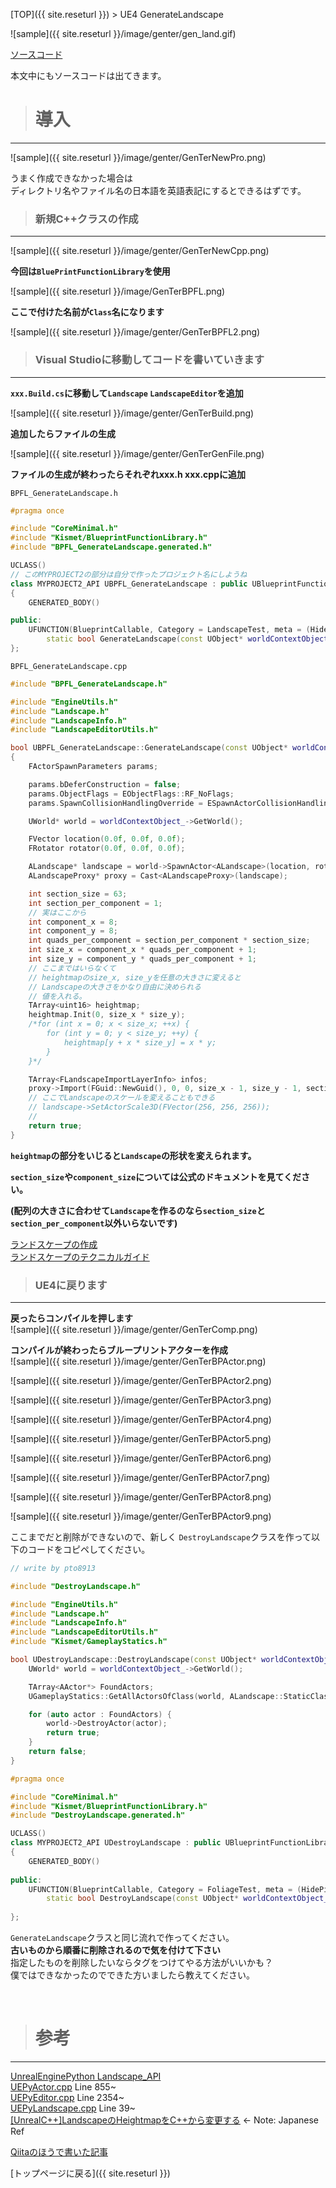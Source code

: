 [TOP]({{ site.reseturl }}) > UE4 GenerateLandscape

![sample]({{ site.reseturl }}/image/genter/gen_land.gif)

[ソースコード](https://github.com/pto8913/UE4_memo/tree/master/GenerateLandscapeFromCpp)

本文中にもソースコードは出てきます。<br>

> # 導入

---

![sample]({{ site.reseturl }}/image/genter/GenTerNewPro.png)

うまく作成できなかった場合は<br>
ディレクトリ名やファイル名の日本語を英語表記にするとできるはずです。<br>

> ### 新規C++クラスの作成

---

![sample]({{ site.reseturl }}/image/genter/GenTerNewCpp.png)

**今回は`BluePrintFunctionLibrary`を使用** <br>

![sample]({{ site.reseturl }}/image/GenTerBPFL.png)

**ここで付けた名前が`Class`名になります**<br>

![sample]({{ site.reseturl }}/image/genter/GenTerBPFL2.png)

> ### Visual Studioに移動してコードを書いていきます

---

**`xxx.Build.cs`に移動して`Landscape` `LandscapeEditor`を追加**<br>

![sample]({{ site.reseturl }}/image/genter/GenTerBuild.png)

**追加したらファイルの生成**<br>

![sample]({{ site.reseturl }}/image/genter/GenTerGenFile.png)

**ファイルの生成が終わったらそれぞれxxx.h xxx.cppに追加**<br>

`BPFL_GenerateLandscape.h`

```cpp
#pragma once

#include "CoreMinimal.h"
#include "Kismet/BlueprintFunctionLibrary.h"
#include "BPFL_GenerateLandscape.generated.h"

UCLASS()
// このMYPROJECT2の部分は自分で作ったプロジェクト名にしようね
class MYPROJECT2_API UBPFL_GenerateLandscape : public UBlueprintFunctionLibrary
{
    GENERATED_BODY()

public:
    UFUNCTION(BlueprintCallable, Category = LandscapeTest, meta = (HidePin = "worldContextObject_", DefaultToSelf = "worldContextObject_"))
        static bool GenerateLandscape(const UObject* worldContextObject_);
};
```

`BPFL_GenerateLandscape.cpp`

```cpp
#include "BPFL_GenerateLandscape.h"

#include "EngineUtils.h"
#include "Landscape.h"
#include "LandscapeInfo.h"
#include "LandscapeEditorUtils.h"

bool UBPFL_GenerateLandscape::GenerateLandscape(const UObject* worldContextObject_)
{
    FActorSpawnParameters params;

    params.bDeferConstruction = false;
    params.ObjectFlags = EObjectFlags::RF_NoFlags;
    params.SpawnCollisionHandlingOverride = ESpawnActorCollisionHandlingMethod::AlwaysSpawn;

    UWorld* world = worldContextObject_->GetWorld();

    FVector location(0.0f, 0.0f, 0.0f);
    FRotator rotator(0.0f, 0.0f, 0.0f);

    ALandscape* landscape = world->SpawnActor<ALandscape>(location, rotator, params);
    ALandscapeProxy* proxy = Cast<ALandscapeProxy>(landscape);

    int section_size = 63;
    int section_per_component = 1;
    // 実はここから
    int component_x = 8;
    int component_y = 8;
    int quads_per_component = section_per_component * section_size;
    int size_x = component_x * quads_per_component + 1;
    int size_y = component_y * quads_per_component + 1;
    // ここまではいらなくて
    // heightmapのsize_x, size_yを任意の大きさに変えると
    // Landscapeの大きさをかなり自由に決められる
    // 値を入れる。
    TArray<uint16> heightmap;
    heightmap.Init(0, size_x * size_y);
    /*for (int x = 0; x < size_x; ++x) {
        for (int y = 0; y < size_y; ++y) {
            heightmap[y + x * size_y] = x * y;
        }
    }*/

    TArray<FLandscapeImportLayerInfo> infos;
    proxy->Import(FGuid::NewGuid(), 0, 0, size_x - 1, size_y - 1, section_per_component, section_size, heightmap.GetData(), nullptr, infos, ELandscapeImportAlphamapType::Additive);
    // ここでLandscapeのスケールを変えることもできる
    // landscape->SetActorScale3D(FVector(256, 256, 256));
    // 
    return true;
}
```

**`heightmap`の部分をいじると`Landscape`の形状を変えられます。** <br>

**`section_size`や`component_size`については公式のドキュメントを見てください。**<br>

**(配列の大きさに合わせて`Landscape`を作るのなら`section_size`と`section_per_component`以外いらないです)**<br>

[ランドスケープの作成](https://docs.unrealengine.com/ja/Engine/Landscape/Creation/index.html)<br>
[ランドスケープのテクニカルガイド](https://docs.unrealengine.com/ja/Engine/Landscape/TechnicalGuide/index.html)<br>

> ### UE4に戻ります

---

**戻ったらコンパイルを押します**<br>
![sample]({{ site.reseturl }}/image/genter/GenTerComp.png)

**コンパイルが終わったらブループリントアクターを作成**<br>
![sample]({{ site.reseturl }}/image/genter/GenTerBPActor.png)

![sample]({{ site.reseturl }}/image/genter/GenTerBPActor2.png)

![sample]({{ site.reseturl }}/image/genter/GenTerBPActor3.png)

![sample]({{ site.reseturl }}/image/genter/GenTerBPActor4.png)

![sample]({{ site.reseturl }}/image/genter/GenTerBPActor5.png)

![sample]({{ site.reseturl }}/image/genter/GenTerBPActor6.png)

![sample]({{ site.reseturl }}/image/genter/GenTerBPActor7.png)

![sample]({{ site.reseturl }}/image/genter/GenTerBPActor8.png)

![sample]({{ site.reseturl }}/image/genter/GenTerBPActor9.png)

ここまでだと削除ができないので、新しく
`DestroyLandscape`クラスを作って以下のコードをコピペしてください。

```cpp
// write by pto8913

#include "DestroyLandscape.h"

#include "EngineUtils.h"
#include "Landscape.h"
#include "LandscapeInfo.h"
#include "LandscapeEditorUtils.h"
#include "Kismet/GameplayStatics.h"

bool UDestroyLandscape::DestroyLandscape(const UObject* worldContextObject_) {
	UWorld* world = worldContextObject_->GetWorld();

	TArray<AActor*> FoundActors;
	UGameplayStatics::GetAllActorsOfClass(world, ALandscape::StaticClass(), FoundActors);

	for (auto actor : FoundActors) {
		world->DestroyActor(actor);
		return true;
	}
	return false;
}
```

```cpp
#pragma once

#include "CoreMinimal.h"
#include "Kismet/BlueprintFunctionLibrary.h"
#include "DestroyLandscape.generated.h"

UCLASS()
class MYPROJECT2_API UDestroyLandscape : public UBlueprintFunctionLibrary
{
	GENERATED_BODY()
	
public:
	UFUNCTION(BlueprintCallable, Category = FoliageTest, meta = (HidePin = "worldContextObject_", DefaultToSelf = "worldContextObject_"))
		static bool DestroyLandscape(const UObject* worldContextObject_);
	
};
```
`GenerateLandscape`クラスと同じ流れで作ってください。<br>
__古いものから順番に削除されるので気を付けて下さい__ <br>
指定したものを削除したいならタグをつけてやる方法がいいかも？ <br>
僕ではできなかったのでできた方いましたら教えてください。

<br>

> # 参考

---

[UnrealEnginePython Landscape_API](https://github.com/20tab/UnrealEnginePython/blob/master/docs/Landscape_API.md)<br>
[UEPyActor.cpp](https://github.com/20tab/UnrealEnginePython/blob/master/Source/UnrealEnginePython/Private/UObject/UEPyActor.cpp#L855) Line 855~<br>
[UEPyEditor.cpp](https://github.com/20tab/UnrealEnginePython/blob/master/Source/UnrealEnginePython/Private/UEPyEditor.cpp#L2354) Line 2354~<br>
[UEPyLandscape.cpp](https://github.com/20tab/UnrealEnginePython/blob/master/Source/UnrealEnginePython/Private/UObject/UEPyLandscape.cpp#L39) Line 39~<br>
[[UnrealC++]LandscapeのHeightmapをC++から変更する](http://unwitherer.blogspot.com/2017/07/unrealclandscapeheightmapc.html) <- Note: Japanese Ref <br>

[Qiitaのほうで書いた記事](https://qiita.com/pto8913/items/86bb2e080c8c7695e0b9)


[トップページに戻る]({{ site.reseturl }})